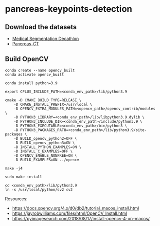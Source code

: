 # pancreas-keypoints-detection

## Download the datasets

- [Medical Segmentation Decathlon](http://medicaldecathlon.com/)
- [Pancreas-CT](https://wiki.cancerimagingarchive.net/display/public/pancreas-ct)

## Build OpenCV

```
conda create --name opencv_built
conda activate opencv_built

conda install python=3.9

export CPLUS_INCLUDE_PATH=<conda_env_path>/lib/python3.9

cmake -D CMAKE_BUILD_TYPE=RELEASE \
    -D CMAKE_INSTALL_PREFIX=/usr/local \
    -D OPENCV_EXTRA_MODULES_PATH=<opencv_path>/opencv_contrib/modules \
    -D PYTHON3_LIBRARY=<conda_env_path>/lib/libpython3.9.dylib \
    -D PYTHON3_INCLUDE_DIR=<conda_env_path>/include/python3.9 \
    -D PYTHON3_EXECUTABLE=<conda_env_path>/bin/python3 \
    -D PYTHON3_PACKAGES_PATH=<conda_env_path>/lib/python3.9/site-packages \
    -D BUILD_opencv_python2=OFF \
    -D BUILD_opencv_python3=ON \
    -D INSTALL_PYTHON_EXAMPLES=ON \
    -D INSTALL_C_EXAMPLES=OFF \
    -D OPENCV_ENABLE_NONFREE=ON \
    -D BUILD_EXAMPLES=ON ../opencv

make -j4

sudo make install

cd <conda_env_path>/lib/python3.9
ln -s /usr/local/python/cv2 cv2
```

Resources:
 - https://docs.opencv.org/4.x/d0/db2/tutorial_macos_install.html
 - https://jayrobwilliams.com/files/html/OpenCV_Install.html
 - https://pyimagesearch.com/2018/08/17/install-opencv-4-on-macos/
